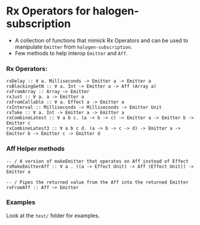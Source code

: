 # Rx Operators for halogen-subscription

* A collection of functions that mimick Rx Operators and can be used to manipulate `Emitter` from `halogen-subscription`.
* Few methods to help interop `Emitter` and `Aff`.

### Rx Operators:
```
rxDelay :: ∀ a. Milliseconds -> Emitter a -> Emitter a
rxBlockingGetN :: ∀ a. Int -> Emitter a -> Aff (Array a)
rxFromArray :: Array ~> Emitter
rxJust :: ∀ a. a -> Emitter a
rxFromCallable :: ∀ a. Effect a -> Emitter a
rxInterval :: Milliseconds -> Milliseconds -> Emitter Unit
rxTake :: ∀ a. Int -> Emitter a -> Emitter a
rxCombineLatest :: ∀ a b c. (a -> b -> c) -> Emitter a -> Emitter b -> Emitter c
rxCombineLatest3 :: ∀ a b c d. (a -> b -> c -> d) -> Emitter a -> Emitter b -> Emitter c -> Emitter d
```

### Aff Helper methods
```
-- / A version of makeEmitter that operates on Aff instead of Effect
rxMakeEmitterAff :: ∀ a . ((a -> Effect Unit) -> Aff (Effect Unit)) -> Emitter a

-- / Pipes the returned value from the Aff into the returned Emitter
rxFromAff :: Aff ~> Emitter
```

### Examples
Look at the `test/` folder for examples.